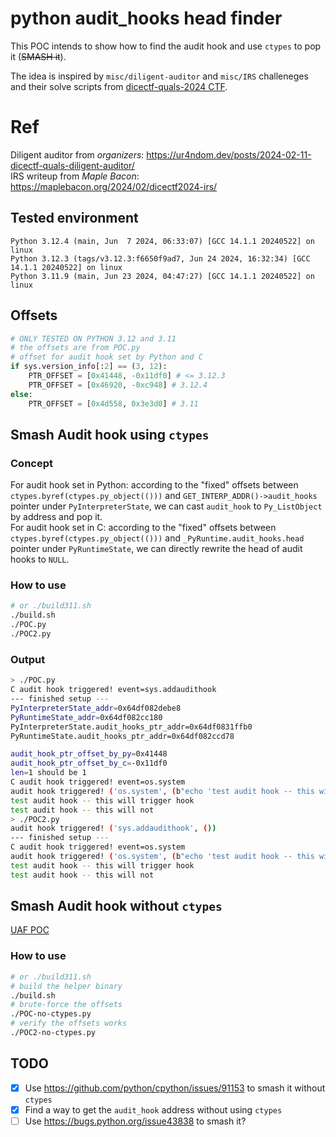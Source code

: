 # python audit_hooks head finder

This POC intends to show how to find the audit hook and use `ctypes` to pop it (~~SMASH it~~).

The idea is inspired by `misc/diligent-auditor` and `misc/IRS` challeneges and their solve scripts from [dicectf-quals-2024 CTF](https://github.com/dicegang/dicectf-quals-2024-challenges/).

# Ref
Diligent auditor from *organizers*: <https://ur4ndom.dev/posts/2024-02-11-dicectf-quals-diligent-auditor/>  
IRS writeup from *Maple Bacon*: <https://maplebacon.org/2024/02/dicectf2024-irs/>

## Tested environment
```
Python 3.12.4 (main, Jun  7 2024, 06:33:07) [GCC 14.1.1 20240522] on linux
Python 3.12.3 (tags/v3.12.3:f6650f9ad7, Jun 24 2024, 16:32:34) [GCC 14.1.1 20240522] on linux
Python 3.11.9 (main, Jun 23 2024, 04:47:27) [GCC 14.1.1 20240522] on linux
```

## Offsets
```python
# ONLY TESTED ON PYTHON 3.12 and 3.11
# the offsets are from POC.py
# offset for audit hook set by Python and C
if sys.version_info[:2] == (3, 12):
    PTR_OFFSET = [0x41448, -0x11df0] # <= 3.12.3
    PTR_OFFSET = [0x46920, -0xc948] # 3.12.4
else:
    PTR_OFFSET = [0x4d558, 0x3e3d0] # 3.11
```

## Smash Audit hook using `ctypes`
### Concept
For audit hook set in Python: according to the "fixed" offsets between `ctypes.byref(ctypes.py_object(()))` and `GET_INTERP_ADDR()->audit_hooks` pointer under `PyInterpreterState`, we can cast `audit_hook` to `Py_ListObject` by address and pop it.  
For audit hook set in C: according to the "fixed" offsets between `ctypes.byref(ctypes.py_object(()))` and `_PyRuntime.audit_hooks.head` pointer under `PyRuntimeState`, we can directly rewrite the head of audit hooks to `NULL`.
### How to use
```bash
# or ./build311.sh
./build.sh
./POC.py
./POC2.py
```

### Output
```bash
> ./POC.py
C audit hook triggered! event=sys.addaudithook
--- finished setup ---
PyInterpreterState_addr=0x64df082debe8
PyRuntimeState_addr=0x64df082cc180
PyInterpreterState.audit_hooks_ptr_addr=0x64df0831ffb0
PyRuntimeState.audit_hooks_ptr_addr=0x64df082ccd78

audit_hook_ptr_offset_by_py=0x41448
audit_hook_ptr_offset_by_c=-0x11df0
len=1 should be 1
C audit hook triggered! event=os.system
audit hook triggered! ('os.system', (b"echo 'test audit hook -- this will trigger hook'",))
test audit hook -- this will trigger hook
test audit hook -- this will not
> ./POC2.py
audit hook triggered! ('sys.addaudithook', ())
--- finished setup ---
C audit hook triggered! event=os.system
audit hook triggered! ('os.system', (b"echo 'test audit hook -- this will trigger hook'",))
test audit hook -- this will trigger hook
test audit hook -- this will not

```

## Smash Audit hook without `ctypes`
[UAF POC](./UAF-issue91153.md)
### How to use
```bash
# or ./build311.sh
# build the helper binary
./build.sh
# brute-force the offsets
./POC-no-ctypes.py
# verify the offsets works
./POC2-no-ctypes.py
```

## TODO
- [x] Use <https://github.com/python/cpython/issues/91153> to smash it without `ctypes`
- [x] Find a way to get the `audit_hook` address without using `ctypes`
- [ ] Use <https://bugs.python.org/issue43838> to smash it?
